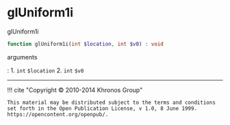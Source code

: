 # glUniform1i
glUniform1i

```php
function glUniform1i(int $location, int $v0) : void
```

arguments

:    1. `int` `$location` 
    2. `int` `$v0` 

---
     

!!! cite "Copyright © 2010-2014 Khronos Group"

    This material may be distributed subject to the terms and conditions set forth in the Open Publication License, v 1.0, 8 June 1999. https://opencontent.org/openpub/.